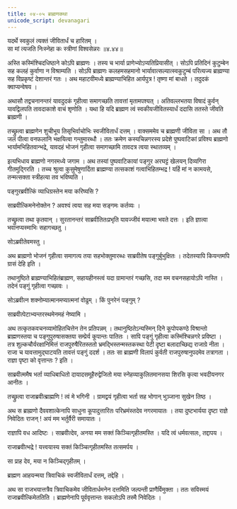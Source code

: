 ```yaml
---
title: ०४-०५ ब्राह्मणकथा
unicode_script: devanagari
---
```

यदर्थे स्वकुलं त्यक्तं जीवितार्धं च हारितम् ।  
सा मां त्यजति निःस्नेहा कः स्त्रीणां विश्वसेन्नरः ॥४.४४॥

अस्ति कस्मिंश्चिदधिष्ठाने कोऽपि ब्राह्मणः । तस्य च भार्या प्राणेभ्योऽप्यतिप्रियासीत् । सोऽपि प्रतिदिनं कुटुम्बेन सह कलहं कुर्वाणा न विश्राम्यति । सोऽपि ब्राह्मणः कलहमसहमानो भार्यावात्सल्यात्स्वकुटुम्बं परित्यज्य ब्राह्मण्या सह विप्रकृष्टं देशान्तरं गतः । अथ महाटवीमध्ये ब्राह्मण्याभिहित आर्यपुत्र ! तृष्णा मां बाधते । तदुदकं क्वाप्यन्वेषय ।  

अथासौ तद्वचनानन्तरं यावदुदकं गृहीत्वा समागच्छति तावत्तां मृतामपश्यत् । अतिवल्लभतया विषादं कुर्वन् यावद्विलपति तावदाकाशे वाचं शृणोति । यथा हि यदि ब्राह्मण त्वं स्वकीयजीवितस्यार्धं ददासि ततस्ते जीवति ब्राह्मणी ।  

तच्छ्रुत्वा ब्राह्मणेन शुचीभूय तिसृभिर्वाचोभिः स्वजीवितार्धं दत्तम् । वाक्सममेव च ब्राह्मणी जीविता सा । अथ तौ जलं पीत्वा वनफलानि भक्षयित्वा गन्तुमारब्धौ । ततः क्रमेण कस्यचिन्नगरस्य प्रदेशे पुष्पवाटिकां प्रविश्य ब्राह्मणो भार्यामभिहितवान्भद्रे, यावदहं भोजनं गृहीत्वा समागच्छामि तावदत्र त्वया स्थातव्यम् ।  

इत्यभिधाय ब्राह्मणो नगरमध्ये जगाम । अथ तस्यां पुष्पवाटिकायां पङ्गुर अरघट्टं खेलयन् दिव्यगिरा गीतमुद्गिरति । तच्च श्रुत्वा कुसुमेषुणार्दिता ब्राह्मण्या तत्सकाशं गत्वाभिहितम्भद्र ! यर्हि मां न कामयसे, तन्मत्सक्ता स्त्रीहत्या तव भविष्यति ।  

पङ्गुरब्रवीत्किं व्याधिग्रस्तेन मया करिष्यसि ?

साब्रवीत्किमनेनोक्तेन ? अवश्यं त्वया सह मया सङ्गमः कर्तव्यः ।  

तच्छ्रुत्वा तथा कृतवान् । सुरतानन्तरं साब्रवीतितःप्रभृति यावज्जीवं मयात्मा भवते दत्तः । इति ज्ञात्वा भवानप्यस्माभिः सहागच्छतु ।  

सोऽब्रवीतेवमस्तु ।  

अथ ब्राह्मणो भोजनं गृहीत्वा समागत्य तया सहभोक्तुमारब्धः साब्रवीतेष पङ्गुर्बुभुक्षितः । तदेतस्यापि कियन्तमपि ग्रासं देहि इति ।  

तथानुष्ठिते ब्राह्मण्याभिहितंब्राह्मण, सहायहीनस्त्वं यदा ग्रामान्तरं गच्छसि, तदा मम वचनसहायोऽपि नास्ति । तदेनं पङ्गुं गृहीत्वा गच्छावः ।  

सोऽब्रवीत्न शक्नोम्यात्मानमप्यात्मनां वोढुम् । किं पुनरेनं पङ्गुम् ?

साब्रवीत्पेटाभ्यन्तरस्थमेनमहं नेष्यामि ।  

अथ तत्कृतकवचनव्यामोहितचित्तेन तेन प्रतिपन्नम् । तथानुष्ठितेऽन्यस्मिन् दिने कूपोपकण्ठे विश्रान्तो ब्राह्मणस्तया च पङ्गुपुरुषासक्तया सम्प्रेर्य कूपान्तः पातितः । सापि पङ्गुं गृहीत्वा कस्मिंश्चिन्नगरे प्रविष्टा । तत्र शुल्कचौर्यरक्षानिमित्तं राजपुरुषैरितस्ततो भ्रमद्भिस्तन्मस्तकस्था पेटी दृष्टा बलादाच्छिद्य राजाग्रे नीता । राजा च यावत्तामुद्घाटयति तावत्तं पङ्गुं ददर्श । ततः सा ब्राह्मणी विलापं कुर्वती राजपुरुषानुपदमेव तत्रागता । राज्ञा पृष्टा को वृत्तान्तः ? इति ।  

साब्रवीत्ममैष भर्ता व्याधिबाधितो दायादसमूहैरुद्वेजितो मया स्नेहव्याकुलितमानसया शिरसि कृत्वा भवदीयनगर आनीतः ।  

तच्छ्रुत्वा राजाब्रवीत्ब्राह्मणि ! त्वं मे भगिनी । ग्रामद्वयं गृहीत्वा भर्ता सह भोगान् भुञ्जाना सुखेन तिष्ठ ।  

अथ स ब्राह्मणो दैववशात्केनापि साधुना कूपादुत्तारितः परिभ्रमंस्तदेव नगरमायातः । तया दुष्टभार्यया दृष्टा राज्ञे निवेदितः राजन् ! अयं मम भर्तुर्वैरी समायातः ।  

राज्ञापि वध आदिष्टः । साब्रवीत्देव, अनया मम सक्तं किञ्चित्गृहीतमस्ति । यदि त्वं धर्मवत्सलः, तद्दापय ।  

राजाब्रवीत्भद्रे ! यत्त्वयास्य सक्तं किञ्चित्गृहीतमस्ति तत्समर्पय ।  

सा प्राह देव, मया न किञ्चिद्गृहीतम् ।  

ब्राह्मण आहयन्मया त्रिवाचिकं स्वजीवितार्धं दत्तम्, तद्देहि ।  

अथ सा राजभयात्तत्रैव त्रिवाचिकमेव जीवितार्धमनेन दत्तमिति जल्पन्ती प्राणैर्विमुक्ता । ततः सविस्मयं राजाब्रवीत्किमेततिति । ब्राह्मणेनापि पूर्ववृत्तान्तः सकलोऽपि तस्मै निवेदितः ।  
